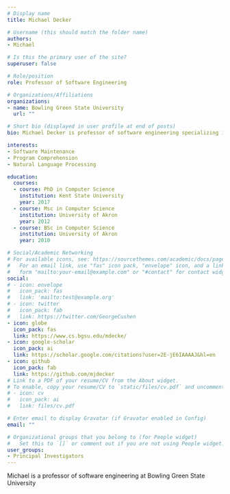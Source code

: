 ```yaml
---
# Display name
title: Michael Decker

# Username (this should match the folder name)
authors:
- Michael

# Is this the primary user of the site?
superuser: false

# Role/position
role: Professor of Software Engineering

# Organizations/Affiliations
organizations:
- name: Bowling Green State University
  url: ""

# Short bio (displayed in user profile at end of posts)
bio: Michael Decker is professor of software engineering specializing in software maintenance, differencing, static analysis, and natural language processing

interests:
- Software Maintenance
- Program Comprehension
- Natural Language Processing

education:
  courses:
  - course: PhD in Computer Science
    institution: Kent State University
    year: 2017
  - course: Msc in Computer Science
    institution: University of Akron
    year: 2012
  - course: BSc in Computer Science
    institution: University of Akron
    year: 2010

# Social/Academic Networking
# For available icons, see: https://sourcethemes.com/academic/docs/page-builder/#icons
#   For an email link, use "fas" icon pack, "envelope" icon, and a link in the
#   form "mailto:your-email@example.com" or "#contact" for contact widget.
social:
# - icon: envelope
#   icon_pack: fas
#   link: 'mailto:test@example.org'
# - icon: twitter
#   icon_pack: fab
#   link: https://twitter.com/GeorgeCushen
- icon: globe
  icon_pack: fas
  link: https://www.cs.bgsu.edu/mdecke/
- icon: google-scholar
  icon_pack: ai
  link: https://scholar.google.com/citations?user=2E-jE6IAAAAJ&hl=en
- icon: github
  icon_pack: fab
  link: https://github.com/mjdecker
# Link to a PDF of your resume/CV from the About widget.
# To enable, copy your resume/CV to `static/files/cv.pdf` and uncomment the lines below.
# - icon: cv
#   icon_pack: ai
#   link: files/cv.pdf

# Enter email to display Gravatar (if Gravatar enabled in Config)
email: ""

# Organizational groups that you belong to (for People widget)
#   Set this to `[]` or comment out if you are not using People widget.
user_groups:
- Principal Investigators
---
```


Michael is a professor of software engineering at Bowling Green State University
